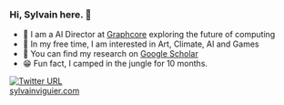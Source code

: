 ### Hi, Sylvain here. 👋

<!--
**whobbes/whobbes** is a ✨ _special_ ✨ repository because its `README.md` (this file) appears on your GitHub profile. -->

- 🔭 I am a AI Director at [Graphcore](graphcore.ai) exploring the future of computing
- 🌱 In my free time, I am interested in Art, Climate, AI and Games
- 📄 You can find my research on [Google Scholar ](https://scholar.google.com/citations?hl=en&user=EwL8eYgAAAAJ&view_op=list_works&sortby=pubdate)
- 😁 Fun fact, I camped in the jungle for 10 months.

[![Twitter URL](https://img.shields.io/twitter/url/https/twitter.com/whobbes.svg?style=social&label=sylvainviguier)](https://twitter.com/sylvainviguier) </br> [sylvainviguier.com](sylvainviguier.com)

